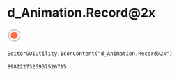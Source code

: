 # d_Animation.Record@2x
![](/img/d_Animation.Record@2x.png)

``` CSharp
EditorGUIUtility.IconContent("d_Animation.Record@2x")
```
```
8982227325937526715
```
